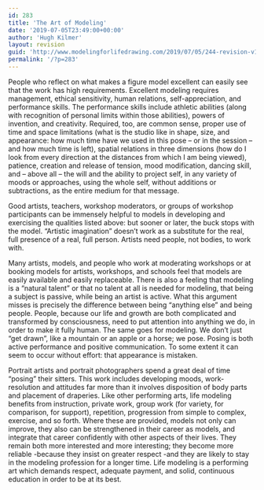```yaml
---
id: 283
title: 'The Art of Modeling'
date: '2019-07-05T23:49:00+00:00'
author: 'Hugh Kilmer'
layout: revision
guid: 'http://www.modelingforlifedrawing.com/2019/07/05/244-revision-v1/'
permalink: '/?p=283'
---
```


People who reflect on what makes a figure model excellent can easily see that the work has high requirements. Excellent modeling requires management, ethical sensitivity, human relations, self-appreciation, and performance skills. The performance skills include athletic abilities (along with recognition of personal limits within those abilities), powers of invention, and creativity. Required, too, are common sense, proper use of time and space limitations (what is the studio like in shape, size, and appearance: how much time have we used in this pose – or in the session – and how much time is left), spatial relations in three dimensions (how do I look from every direction at the distances from which I am being viewed), patience, creation and release of tension, mood modification, dancing skill, and – above all – the will and the ability to project self, in any variety of moods or approaches, using the whole self, without additions or subtractions, as the entire medium for that message.

Good artists, teachers, workshop moderators, or groups of workshop participants can be immensely helpful to models in developing and exercising the qualities listed above: but sooner or later, the buck stops with the model. “Artistic imagination” doesn’t work as a substitute for the real, full presence of a real, full person. Artists need people, not bodies, to work with.

Many artists, models, and people who work at moderating workshops or at booking models for artists, workshops, and schools feel that models are easily available and easily replaceable. There is also a feeling that modeling is a “natural talent” or that no talent at all is needed for modeling, that being a subject is passive, while being an artist is active. What this argument misses is precisely the difference between being “anything else” and being people. People, because our life and growth are both complicated and transformed by consciousness, need to put attention into anything we do, in order to make it fully human. The same goes for modeling. We don’t just “get drawn”, like a mountain or an apple or a horse; we pose. Posing is both active performance and positive communication. To some extent it can seem to occur without effort: that appearance is mistaken.

Portrait artists and portrait photographers spend a great deal of time “posing” their sitters. This work includes developing moods, work-resolution and attitudes far more than it involves disposition of body parts and placement of draperies. Like other performing arts, life modeling benefits from instruction, private work, group work (for variety, for comparison, for support), repetition, progression from simple to complex, exercise, and so forth. Where these are provided, models not only can improve, they also can be strengthened in their career as models, and integrate that career confidently with other aspects of their lives. They remain both more interested and more interesting; they become more reliable -because they insist on greater respect -and they are likely to stay in the modeling profession for a longer time. Life modeling is a performing art which demands respect, adequate payment, and solid, continuous education in order to be at its best.